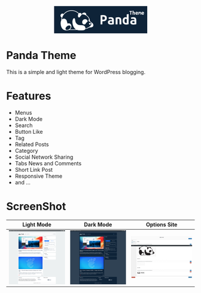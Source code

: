 <div align="center">
    <a href="https://github.com/Rayiumir/Panda" target="_blank">
        <img src="https://raw.githubusercontent.com/Rayiumir/Panda/refs/heads/main/art/PandaThemeLogo.png" alt="Panda Theme">
    </a>
</div>

# Panda Theme

This is a simple and light theme for WordPress blogging.

# Features

- Menus
- Dark Mode
- Search
- Button Like
- Tag
- Related Posts
- Category
- Social Network Sharing
- Tabs News and Comments
- Short Link Post
- Responsive Theme
- and ...

# ScreenShot

<table class="table">
  <thead>
    <tr>
      <th scope="col" width="1000px">Light Mode</th>
      <th scope="col" width="1000px">Dark Mode</th>
      <th scope="col" width="1000px">Options Site</th>
    </tr>
  </thead>
  <tbody>
    <tr>
      <td>
        <img src="https://raw.githubusercontent.com/Rayiumir/Panda/refs/heads/main/screenshot/Light.png" width="100%" alt="Page Index">
      </td>
      <td>
        <img src="https://raw.githubusercontent.com/Rayiumir/Panda/refs/heads/main/screenshot/Dark.png" width="100%" alt="Dark Mode">
      </td>
      <td>
        <img src="https://github.com/Rayiumir/Panda/blob/main/screenshot/Options.png" width="100%" alt="Option Site">
      </td>
    </tr>
  </tbody>
</table>
